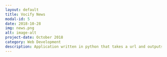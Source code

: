 ```yaml
---
layout: default
title: Vocify News
modal-id: 5
date: 2018-10-28
img: news.png
alt: image-alt
project-date: October 2018
category: Web Development
description: Application written in python that takes a url and outputs a audio file to listen to. The application is written using flask, gtts to convert text to speech. Can be used at <a href="https://vocify-news.herokuapp.com">https://vocify-news.herokuapp.com</a>
---
```

